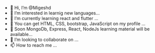 - 👋 Hi, I’m @Migeshd
- 👀 I’m interested in learnig new languages...
- 🌱 I’m currently learning react and flutter ...
- 👀 You can get HTML, CSS, bootstrap, JavaScript on my profile ...
- 👀 Soon MongoDb, Express, React, NodeJs learning material will be available...
- 💞️ I’m looking to collaborate on ...
- 📫 How to reach me ...

<!---
Migeshd/Migeshd is a ✨ special ✨ repository because its `README.md` (this file) appears on your GitHub profile.
You can click the Preview link to take a look at your changes.
--->
